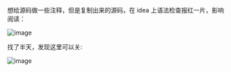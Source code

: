 想给源码做一些注释，但是复制出来的源码，在 idea 上语法检查报红一片，影响阅读：

![image](https://user-images.githubusercontent.com/43411944/132214030-53011e23-c2b9-4927-9af4-91cb9f09c58e.png)

找了半天，发现这里可以关:

![image](https://user-images.githubusercontent.com/43411944/132214093-bc291195-da47-4dc5-a769-6c1611da0cb4.png)

